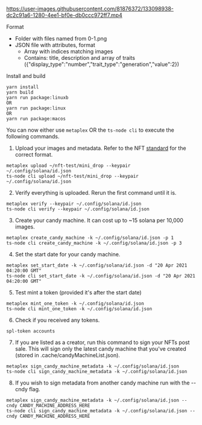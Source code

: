 

https://user-images.githubusercontent.com/81876372/133098938-dc2c91a6-1280-4ee1-bf0e-db0ccc972ff7.mp4







Format

* Folder with files named from 0-1.png
* JSON file with attributes, format
    - Array with indices matching images
    - Contains: title, description and array of traits ({"display_type":"number","trait_type":"generation","value":2})


Install and build
```
yarn install 
yarn build
yarn run package:linuxb
OR
yarn run package:linux
OR 
yarn run package:macos
```

You can now either use `metaplex` OR the `ts-node cli` to execute the following commands. 

1. Upload your images and metadata. Refer to the NFT [standard](https://docs.metaplex.com/nft-standard) for the correct format.
```
metaplex upload ~/nft-test/mini_drop --keypair ~/.config/solana/id.json 
ts-node cli upload ~/nft-test/mini_drop --keypair ~/.config/solana/id.json
```

2. Verify everything is uploaded. Rerun the first command until it is.
```
metaplex verify --keypair ~/.config/solana/id.json 
ts-node cli verify --keypair ~/.config/solana/id.json 
```

3. Create your candy machine. It can cost up to ~15 solana per 10,000 images. 
```
metaplex create_candy_machine -k ~/.config/solana/id.json -p 1
ts-node cli create_candy_machine -k ~/.config/solana/id.json -p 3
```

4. Set the start date for your candy machine.
```
metaplex set_start_date -k ~/.config/solana/id.json -d "20 Apr 2021 04:20:00 GMT"
ts-node cli set_start_date -k ~/.config/solana/id.json -d "20 Apr 2021 04:20:00 GMT"
```

5. Test mint a token (provided it's after the start date)
```
metaplex mint_one_token -k ~/.config/solana/id.json
ts-node cli mint_one_token -k ~/.config/solana/id.json
```

6. Check if you received any tokens.
```
spl-token accounts 
```

7. If you are listed as a creator, run this command to sign your NFTs post sale. This will sign only the latest candy machine that you've created (stored in .cache/candyMachineList.json).
```
metaplex sign_candy_machine_metadata -k ~/.config/solana/id.json
ts-node cli sign_candy_machine_metadata -k ~/.config/solana/id.json
```

8. If you wish to sign metadata from another candy machine run with the --cndy flag.
```
metaplex sign_candy_machine_metadata -k ~/.config/solana/id.json --cndy CANDY_MACHINE_ADDRESS_HERE
ts-node cli sign_candy_machine_metadata -k ~/.config/solana/id.json --cndy CANDY_MACHINE_ADDRESS_HERE
```
